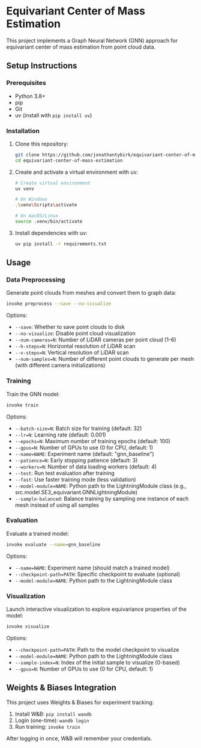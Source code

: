 # Equivariant Center of Mass Estimation

This project implements a Graph Neural Network (GNN) approach for equivariant center of mass estimation from point cloud data.

## Setup Instructions

### Prerequisites

- Python 3.8+
- pip
- Git
- uv (install with `pip install uv`)

### Installation

1. Clone this repository:

   ```bash
   git clone https://github.com/jonathantybirk/equivariant-center-of-mass-estimation
   cd equivariant-center-of-mass-estimation
   ```

2. Create and activate a virtual environment with uv:

   ```bash
   # Create virtual environment
   uv venv

   # On Windows
   .\venv\Scripts\activate

   # On macOS/Linux
   source .venv/bin/activate
   ```

3. Install dependencies with uv:

   ```bash
   uv pip install -r requirements.txt
   ```

## Usage

### Data Preprocessing

Generate point clouds from meshes and convert them to graph data:

```bash
invoke preprocess --save --no-visualize
```

Options:

- `--save`: Whether to save point clouds to disk
- `--no-visualize`: Disable point cloud visualization
- `--num-cameras=N`: Number of LiDAR cameras per point cloud (1-6)
- `--h-steps=N`: Horizontal resolution of LiDAR scan
- `--v-steps=N`: Vertical resolution of LiDAR scan
- `--num-samples=N`: Number of different point clouds to generate per mesh (with different camera initializations)

### Training

Train the GNN model:

```bash
invoke train
```

Options:

- `--batch-size=N`: Batch size for training (default: 32)
- `--lr=N`: Learning rate (default: 0.001)
- `--epochs=N`: Maximum number of training epochs (default: 100)
- `--gpus=N`: Number of GPUs to use (0 for CPU, default: 1)
- `--name=NAME`: Experiment name (default: "gnn_baseline")
- `--patience=N`: Early stopping patience (default: 3)
- `--workers=N`: Number of data loading workers (default: 4)
- `--test`: Run test evaluation after training
- `--fast`: Use faster training mode (less validation)
- `--model-module=NAME`: Python path to the LightningModule class (e.g., src.model.SE3_equivariant.GNNLightningModule)
- `--sample-balanced`: Balance training by sampling one instance of each mesh instead of using all samples

### Evaluation

Evaluate a trained model:

```bash
invoke evaluate --name=gnn_baseline
```

Options:
- `--name=NAME`: Experiment name (should match a trained model)
- `--checkpoint-path=PATH`: Specific checkpoint to evaluate (optional)
- `--model-module=NAME`: Python path to the LightningModule class

### Visualization

Launch interactive visualization to explore equivariance properties of the model:

```bash
invoke visualize
```

Options:
- `--checkpoint-path=PATH`: Path to the model checkpoint to visualize
- `--model-module=NAME`: Python path to the LightningModule class
- `--sample-index=N`: Index of the initial sample to visualize (0-based)
- `--gpus=N`: Number of GPUs to use (0 for CPU, default: 1)

## Weights & Biases Integration

This project uses Weights & Biases for experiment tracking:

1. Install W&B: `pip install wandb`
2. Login (one-time): `wandb login`
3. Run training: `invoke train`

After logging in once, W&B will remember your credentials.
